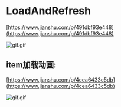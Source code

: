 # LoadAndRefresh
[https://www.jianshu.com/p/491dbf93e448](https://www.jianshu.com/p/491dbf93e448)

![gif.gif](https://upload-images.jianshu.io/upload_images/13624713-81a9d0f0ca94674c.gif?imageMogr2/auto-orient/strip%7CimageView2/2/w/200)

## item加载动画:
[https://www.jianshu.com/p/4cea6433c5db](https://www.jianshu.com/p/4cea6433c5db)

![gif.gif](https://upload-images.jianshu.io/upload_images/13624713-07747497684b3762.gif?imageMogr2/auto-orient/strip%7CimageView2/2/w/200)
